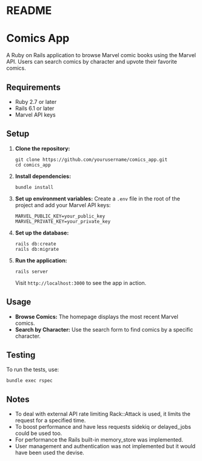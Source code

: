 # README

# Comics App

A Ruby on Rails application to browse Marvel comic books using the Marvel API. Users can search comics by character and upvote their favorite comics.

## Requirements

- Ruby 2.7 or later
- Rails 6.1 or later
- Marvel API keys

## Setup

1. **Clone the repository:**
    ```
    git clone https://github.com/yourusername/comics_app.git
    cd comics_app
    ```

2. **Install dependencies:**
    ```
    bundle install
    ```

3. **Set up environment variables:**
    Create a `.env` file in the root of the project and add your Marvel API keys:
    ```
    MARVEL_PUBLIC_KEY=your_public_key
    MARVEL_PRIVATE_KEY=your_private_key
    ```

4. **Set up the database:**
    ```
    rails db:create
    rails db:migrate
    ```

5. **Run the application:**
    ```
    rails server
    ```
    Visit `http://localhost:3000` to see the app in action.

## Usage

- **Browse Comics:** The homepage displays the most recent Marvel comics.
- **Search by Character:** Use the search form to find comics by a specific character.

## Testing

To run the tests, use:
```
bundle exec rspec
```
## Notes

- To deal with external API rate limiting Rack::Attack is used, it limits the request for a specified time.
- To boost performance and have less requests sidekiq or delayed_jobs could be used too.
- For performance the Rails built-in memory_store was implemented.
- User management and authentication was not implemented but it would have been used the devise.


